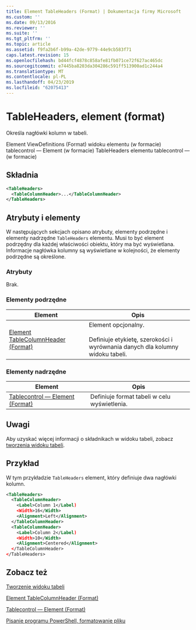 ```yaml
---
title: Element TableHeaders (Format) | Dokumentacja firmy Microsoft
ms.custom: ''
ms.date: 09/13/2016
ms.reviewer: ''
ms.suite: ''
ms.tgt_pltfrm: ''
ms.topic: article
ms.assetid: f9fa2b6f-b99a-42de-9779-44e9cb583f71
caps.latest.revision: 15
ms.openlocfilehash: bd44fcf4878c858afe81fb071ce72f627ac465dc
ms.sourcegitcommit: e7445ba8203da304286c591ff513900ad1c244a4
ms.translationtype: MT
ms.contentlocale: pl-PL
ms.lasthandoff: 04/23/2019
ms.locfileid: "62075413"
---
```

# <a name="tableheaders-element-format"></a>TableHeaders, element (format)

Określa nagłówki kolumn w tabeli.

Element ViewDefinitions (Format) widoku elementu (w formacie) tablecontrol — Element (w formacie) TableHeaders elementu tablecontrol — (w formacie)

## <a name="syntax"></a>Składnia

```xml
<TableHeaders>
  <TableColumnHeader>...</TableColumnHeader>
</TableHeaders>

```

## <a name="attributes-and-elements"></a>Atrybuty i elementy

W następujących sekcjach opisano atrybuty, elementy podrzędne i elementy nadrzędne `TableHeaders` elementu. Musi to być element podrzędny dla każdej właściwości obiektu, który ma być wyświetlana. Informacje nagłówka kolumny są wyświetlane w kolejności, że elementy podrzędne są określone.

### <a name="attributes"></a>Atrybuty

Brak.

### <a name="child-elements"></a>Elementy podrzędne

|Element|Opis|
|-------------|-----------------|
|[Element TableColumnHeader (Format)](./tablecolumnheader-element-format.md)|Element opcjonalny.<br /><br /> Definiuje etykietę, szerokości i wyrównania danych dla kolumny widoku tabeli.|

### <a name="parent-elements"></a>Elementy nadrzędne

|Element|Opis|
|-------------|-----------------|
|[Tablecontrol — Element (Format)](./tablecontrol-element-format.md)|Definiuje format tabeli w celu wyświetlenia.|

## <a name="remarks"></a>Uwagi

Aby uzyskać więcej informacji o składnikach w widoku tabeli, zobacz [tworzenia widoku tabeli](./creating-a-table-view.md).

## <a name="example"></a>Przykład

W tym przykładzie `TableHeaders` element, który definiuje dwa nagłówki kolumn.

```xml
<TableHeaders>
  <TableColumnHeader>
    <Label>Column 1</Label)
    <Width>16</Width>
    <Alignment>Left</Alignment>
  </TableColumnHeader>
  <TableColumnHeader>
    <Label>Column 2</Label)
    <Width>10</Width>
    <Alignment>Centered</Alignment>
  </TableColumnHeader>
</TableHeaders>
```

## <a name="see-also"></a>Zobacz też

[Tworzenie widoku tabeli](./creating-a-table-view.md)

[Element TableColumnHeader (Format)](./tablecolumnheader-element-format.md)

[Tablecontrol — Element (Format)](./tablecontrol-element-format.md)

[Pisanie programu PowerShell, formatowanie pliku](./writing-a-powershell-formatting-file.md)
